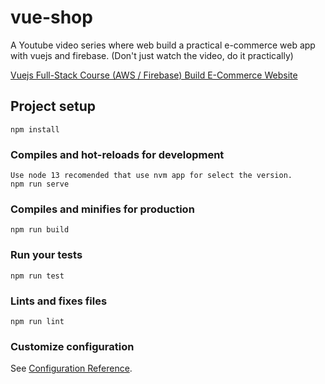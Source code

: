 # vue-shop

A Youtube video series where web build a practical e-commerce web app with vuejs and firebase. (Don't just watch the video, do it practically)

[Vuejs Full-Stack Course (AWS / Firebase) Build E-Commerce Website
](https://www.youtube.com/watch?v=UrUuvNyK-Os&list=PLB4AdipoHpxYPjGo0n2m6tmCLud_iSEbv)

## Project setup
```
npm install
```

### Compiles and hot-reloads for development
```
Use node 13 recomended that use nvm app for select the version.
npm run serve
```

### Compiles and minifies for production
```
npm run build
```

### Run your tests
```
npm run test
```

### Lints and fixes files
```
npm run lint
```

### Customize configuration
See [Configuration Reference](https://cli.vuejs.org/config/).
